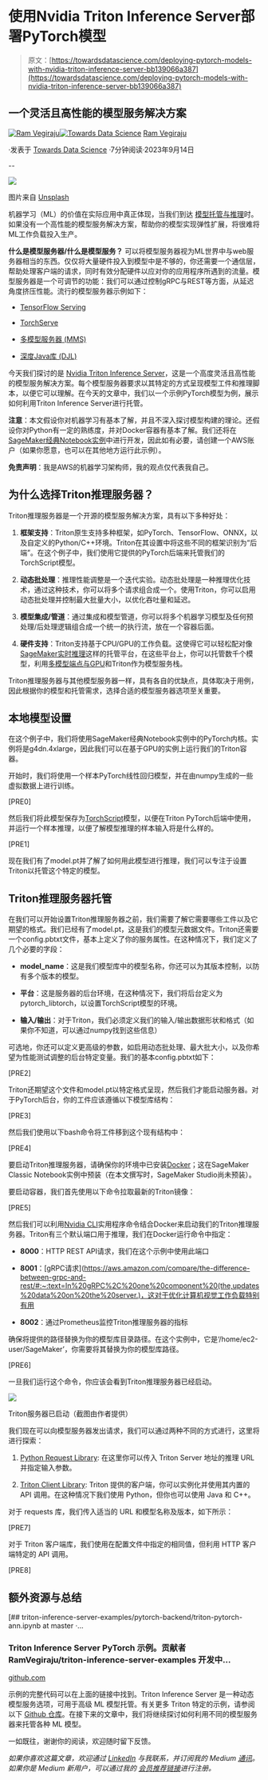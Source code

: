 # 使用Nvidia Triton Inference Server部署PyTorch模型

> 原文：[https://towardsdatascience.com/deploying-pytorch-models-with-nvidia-triton-inference-server-bb139066a387](https://towardsdatascience.com/deploying-pytorch-models-with-nvidia-triton-inference-server-bb139066a387)

## 一个灵活且高性能的模型服务解决方案

[](https://ram-vegiraju.medium.com/?source=post_page-----bb139066a387--------------------------------)[![Ram Vegiraju](../Images/07d9334e905f710d9f3c6187cf69a1a5.png)](https://ram-vegiraju.medium.com/?source=post_page-----bb139066a387--------------------------------)[](https://towardsdatascience.com/?source=post_page-----bb139066a387--------------------------------)[![Towards Data Science](../Images/a6ff2676ffcc0c7aad8aaf1d79379785.png)](https://towardsdatascience.com/?source=post_page-----bb139066a387--------------------------------) [Ram Vegiraju](https://ram-vegiraju.medium.com/?source=post_page-----bb139066a387--------------------------------)

·发表于 [Towards Data Science](https://towardsdatascience.com/?source=post_page-----bb139066a387--------------------------------) ·7分钟阅读·2023年9月14日

--

![](../Images/eb2afba9c81fb0c85c927e7f318bc8e1.png)

图片来自 [Unsplash](https://unsplash.com/photos/8fVK5TFKaSE)

机器学习（ML）的价值在实际应用中真正体现，当我们到达 [模型托管与推理](https://cloud.google.com/bigquery/docs/inference-overview#:~:text=Machine%20learning%20inference%20is%20the,machine%20learning%20model%20into%20production.%22)时。如果没有一个高性能的模型服务解决方案，帮助你的模型实现弹性扩展，将很难将ML工作负载投入生产。

**什么是模型服务器/什么是模型服务？** 可以将模型服务器视为ML世界中与web服务器相当的东西。仅仅将大量硬件投入到模型中是不够的，你还需要一个通信层，帮助处理客户端的请求，同时有效分配硬件以应对你的应用程序所遇到的流量。模型服务器是一个可调节的功能：我们可以通过控制gRPC与REST等方面，从延迟角度挤压性能。流行的模型服务器示例如下：

+   [TensorFlow Serving](https://www.tensorflow.org/tfx/guide/serving)

+   [TorchServe](https://pytorch.org/serve/)

+   [多模型服务器 (MMS)](https://github.com/awslabs/multi-model-server)

+   [深度Java库 (DJL)](https://github.com/deepjavalibrary/djl-serving)

今天我们探讨的是 [Nvidia Triton Inference Server](https://github.com/triton-inference-server/server)，这是一个高度灵活且高性能的模型服务解决方案。每个模型服务器要求以其特定的方式呈现模型工件和推理脚本，以便它可以理解。在今天的文章中，我们以一个示例PyTorch模型为例，展示如何利用Triton Inference Server进行托管。

**注意**：本文假设你对机器学习有基本了解，并且不深入探讨模型构建的理论。还假设你对Python有一定的熟练度，并对Docker容器有基本了解。我们还将在[SageMaker经典Notebook实例](https://docs.aws.amazon.com/sagemaker/latest/dg/nbi.html)中进行开发，因此如有必要，请创建一个AWS账户（如果你愿意，也可以在其他地方运行此示例）。

**免责声明**：我是AWS的机器学习架构师，我的观点仅代表我自己。

## 为什么选择Triton推理服务器？

Triton推理服务器是一个开源的模型服务解决方案，具有以下多种好处：

1.  **框架支持**：Triton原生支持多种框架，如PyTorch、TensorFlow、ONNX，以及自定义的Python/C++环境。Triton在其设置中将这些不同的框架识别为“后端”。在这个例子中，我们使用它提供的PyTorch后端来托管我们的TorchScript模型。

1.  **动态批处理**：推理性能调整是一个迭代实验。动态批处理是一种推理优化技术，通过这种技术，你可以将多个请求组合成一个。使用Triton，你可以启用动态批处理并控制最大批量大小，以优化吞吐量和延迟。

1.  **模型集成/管道**：通过集成和模型管道，你可以将多个机器学习模型及任何预处理/后处理逻辑组合成一个统一的执行流，放在一个容器后面。

1.  **硬件支持**：Triton支持基于CPU/GPU的工作负载。这使得它可以轻松配对像[SageMaker实时推理](https://docs.aws.amazon.com/sagemaker/latest/dg/realtime-endpoints.html)这样的托管平台，在这些平台上，你可以托管数千个模型，利用[多模型端点与GPU](https://aws.amazon.com/blogs/machine-learning/run-multiple-deep-learning-models-on-gpu-with-amazon-sagemaker-multi-model-endpoints/)和Triton作为模型服务栈。

Triton推理服务器与其他模型服务器一样，具有各自的优缺点，具体取决于用例，因此根据你的模型和托管需求，选择合适的模型服务器选项至关重要。

## 本地模型设置

在这个例子中，我们将使用SageMaker经典Notebook实例中的PyTorch内核。实例将是g4dn.4xlarge，因此我们可以在基于GPU的实例上运行我们的Triton容器。

开始时，我们将使用一个样本PyTorch线性回归模型，并在由numpy生成的一些虚拟数据上进行训练。

[PRE0]

然后我们将此模型保存为[TorchScript](https://pytorch.org/docs/stable/jit.html)模型，以便在Triton PyTorch后端中使用，并运行一个样本推理，以便了解模型推理的样本输入将是什么样的。

[PRE1]

现在我们有了model.pt并了解了如何用此模型进行推理，我们可以专注于设置Triton以托管这个特定的模型。

## Triton推理服务器托管

在我们可以开始设置Triton推理服务器之前，我们需要了解它需要哪些工件以及它期望的格式。我们已经有了model.pt，这是我们的模型元数据文件。Triton还需要一个config.pbtxt文件，基本上定义了你的服务属性。在这种情况下，我们定义了几个必要的字段：

+   **model_name**：这是我们模型库中的模型名称，你还可以为其版本控制，以防有多个版本的模型。

+   **平台**：这是服务器的后台环境，在这种情况下，我们将后台定义为pytorch_libtorch，以设置TorchScript模型的环境。

+   **输入/输出**：对于Triton，我们必须定义我们的输入/输出数据形状和格式（如果你不知道，可以通过numpy找到这些信息）

可选地，你还可以定义更高级的参数，如启用动态批处理、最大批大小，以及你希望为性能测试调整的后台特定变量。我们的基本config.pbtxt如下：

[PRE2]

Triton还期望这个文件和model.pt以特定格式呈现，然后我们才能启动服务器。对于PyTorch后台，你的工件应该遵循以下模型库结构：

[PRE3]

然后我们使用以下bash命令将工件移到这个现有结构中：

[PRE4]

要启动Triton推理服务器，请确保你的环境中已安装[Docker](https://www.docker.com/)；这在SageMaker Classic Notebook实例中预装（在本文撰写时，SageMaker Studio尚未预装）。

要启动容器，我们首先使用以下命令拉取最新的Triton镜像：

[PRE5]

然后我们可以利用[Nvidia CLI](https://developer.nvidia.com/nvidia-system-management-interface)实用程序命令结合Docker来启动我们的Triton推理服务器。Triton有三个默认端口用于推理，我们在Docker运行命令中指定：

+   **8000**：HTTP REST API请求，我们在这个示例中使用此端口

+   **8001**：[gRPC请求](https://aws.amazon.com/compare/the-difference-between-grpc-and-rest/#:~:text=In%20gRPC%2C%20one%20component%20(the,updates%20data%20on%20the%20server.)，这对于优化计算机视觉工作负载特别有用

+   **8002**：通过Prometheus监控Triton推理服务器的指标

确保将提供的路径替换为你的模型库目录路径。在这个实例中，它是‘/home/ec2-user/SageMaker’，你需要将其替换为你的模型库路径。

[PRE6]

一旦我们运行这个命令，你应该会看到Triton推理服务器已经启动。

![](../Images/9cad6fcc0e41b0f7e77a85c5ad882307.png)

Triton服务器已启动（截图由作者提供）

我们现在可以向模型服务器发出请求，我们可以通过两种不同的方式进行，这里将进行探索：

1.  [Python Request Library](https://pypi.org/project/requests/): 在这里你可以传入 Triton Server 地址的推理 URL 并指定输入参数。

1.  [Triton Client Library](https://github.com/triton-inference-server/client/tree/main): Triton 提供的客户端，你可以实例化并使用其内置的 API 调用。在这种情况下我们使用 Python，但你也可以使用 Java 和 C++。

对于 requests 库，我们传入适当的 URL 和模型名称及版本，如下所示：

[PRE7]

对于 Triton 客户端库，我们使用在配置文件中指定的相同值，但利用 HTTP 客户端特定的 API 调用。

[PRE8]

## 额外资源与总结

[](https://github.com/RamVegiraju/triton-inference-server-examples/blob/master/pytorch-backend/triton-pytorch-ann.ipynb?source=post_page-----bb139066a387--------------------------------) [## triton-inference-server-examples/pytorch-backend/triton-pytorch-ann.ipynb at master ·…

### Triton Inference Server PyTorch 示例。贡献者 RamVegiraju/triton-inference-server-examples 开发中…

[github.com](https://github.com/RamVegiraju/triton-inference-server-examples/blob/master/pytorch-backend/triton-pytorch-ann.ipynb?source=post_page-----bb139066a387--------------------------------)

示例的完整代码可以在上面的链接中找到。Triton Inference Server 是一种动态模型服务选项，可用于高级 ML 模型托管。有关更多 Triton 特定的示例，请参阅以下 [Github 仓库](https://github.com/triton-inference-server/tutorials)。在接下来的文章中，我们将继续探讨如何利用不同的模型服务器来托管各种 ML 模型。

一如既往，谢谢你的阅读，欢迎随时留下反馈。

*如果你喜欢这篇文章，欢迎通过* [*LinkedIn*](https://www.linkedin.com/in/ram-vegiraju-81272b162/) *与我联系，并订阅我的 Medium* [*通讯*](https://ram-vegiraju.medium.com/subscribe)*。如果你是 Medium 新用户，可以通过我的* [*会员推荐链接*](https://ram-vegiraju.medium.com/membership)*进行注册。*
